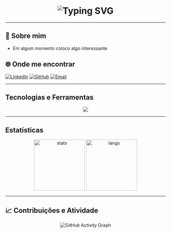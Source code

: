 <!-- Banner animado -->
<h1 align="center">
  <img src="https://readme-typing-svg.herokuapp.com?font=Fira+Code&size=28&pause=1000&color=00F7FF&center=true&vCenter=true&width=700&lines=Ol%C3%A1%2C+eu+sou+o+Breno+Oliveira!;Desenvolvedor+em+forma%C3%A7%C3%A3o;Sempre+aprendendo" alt="Typing SVG" />
</h1>

---

## 🌟 Sobre mim  
- Em algum momento coloco algo interessante

## 🌐 Onde me encontrar  
[![LinkedIn](https://img.shields.io/badge/LinkedIn-0A66C2?style=for-the-badge&logo=linkedin&logoColor=white)](https://linkedin.com/in/seu-perfil)
[![GitHub](https://img.shields.io/badge/GitHub-181717?style=for-the-badge&logo=github&logoColor=white)](https://github.com/Bre01cc)
[![Email](https://img.shields.io/badge/Email-D14836?style=for-the-badge&logo=gmail&logoColor=white)](mailto:seuemail@gmail.com)

---

## Tecnologias e Ferramentas  
<p align="center">
  <img src="https://skillicons.dev/icons?i=html,css,javascript,java,nodejs,git,github" />
</p>

---

## Estatísticas  
<p align="center">
  <img src="https://github-readme-stats.vercel.app/api?username=Bre01cc&show_icons=true&theme=tokyonight" alt="stats" height="160"/>
  <img src="https://github-readme-stats.vercel.app/api/top-langs/?username=Bre01cc&layout=compact&theme=tokyonight" alt="langs" height="160"/>
</p>

---


## 📈 Contribuições e Atividade
<p align="center">
  <img src="https://github-readme-activity-graph.vercel.app/graph?username=Bre01cc&bg_color=0d1117&color=00f7ff&line=00f7ff&point=ffffff&area=true&hide_border=true" alt="GitHub Activity Graph" />
</p>



<!--
**Bre01cc/Bre01cc** is a ✨ _special_ ✨ repository because its `README.md` (this file) appears on your GitHub profile.

Here are some ideas to get you started:

- 🔭 I’m currently working on ...
- 🌱 I’m currently learning ...
- 👯 I’m looking to collaborate on ...
- 🤔 I’m looking for help with ...
- 💬 Ask me about ...
- 📫 How to reach me: ...
- 😄 Pronouns: ...
- ⚡ Fun fact: ...
-->
